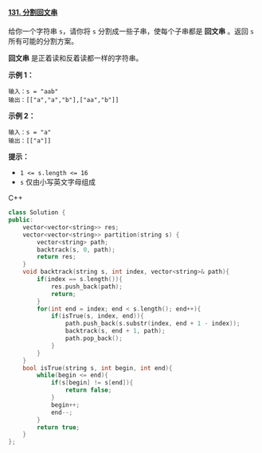 #### [131. 分割回文串](https://leetcode-cn.com/problems/palindrome-partitioning/)

给你一个字符串 `s`，请你将 `s` 分割成一些子串，使每个子串都是 **回文串** 。返回 `s` 所有可能的分割方案。

**回文串** 是正着读和反着读都一样的字符串。

 

**示例 1：**

```
输入：s = "aab"
输出：[["a","a","b"],["aa","b"]]
```

**示例 2：**

```
输入：s = "a"
输出：[["a"]]
```

 

**提示：**

- `1 <= s.length <= 16`
- `s` 仅由小写英文字母组成



C++

```c++
class Solution {
public:
    vector<vector<string>> res;
    vector<vector<string>> partition(string s) {
        vector<string> path;
        backtrack(s, 0, path);
        return res;
    }
    void backtrack(string s, int index, vector<string>& path){
        if(index == s.length()){
            res.push_back(path);
            return;
        }
        for(int end = index; end < s.length(); end++){
            if(isTrue(s, index, end)){
                path.push_back(s.substr(index, end + 1 - index));
                backtrack(s, end + 1, path);
                path.pop_back();
            }
        }
    }
    bool isTrue(string s, int begin, int end){
        while(begin <= end){
            if(s[begin] != s[end]){
                return false;
            }
            begin++;
            end--;
        }
        return true;
    }
};
```


